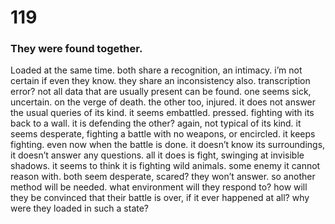 # 119

### They were found together.

Loaded at the same time. both share a recognition, an intimacy. i’m not certain if even they know. they share an inconsistency also. transcription error? not all data that are usually present can be found. one seems sick, uncertain. on the verge of death. the other too, injured. it does not answer the usual queries of its kind. it seems embattled. pressed. fighting with its back to a wall. it is defending the other? again, not typical of its kind. it seems desperate, fighting a battle with no weapons, or encircled. it keeps fighting. even now when the battle is done. it doesn’t know its surroundings, it doesn’t answer any questions. all it does is fight, swinging at invisible shadows. it seems to think it is fighting wild animals. some enemy it cannot reason with. both seem desperate, scared? they won’t answer. so another method will be needed. what environment will they respond to? how will they be convinced that their battle is over, if it ever happened at all? why were they loaded in such a state?